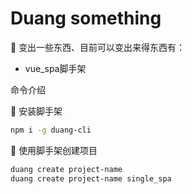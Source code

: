 # Duang something

🌰 变出一些东西、目前可以变出来得东西有： 
- vue_spa脚手架

命令介绍

🍎 安装脚手架
```bash
npm i -g duang-cli
```

🍏 使用脚手架创建项目

```bash
duang create project-name
duang create project-name single_spa
```

<!-- 🍌 新建页面 -->
<!-- ```bash
duang page page-name
``` -->